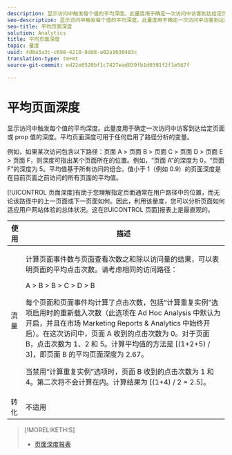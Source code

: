 ```yaml
---
description: 显示访问中触发每个值的平均深度。此量度用于确定一次访问中访客到达给定页面或 prop 值的深度。平均页面深度可用于任何启用了路径分析的变量。
seo-description: 显示访问中触发每个值的平均深度。此量度用于确定一次访问中访客到达给定页面或 prop 值的深度。平均页面深度可用于任何启用了路径分析的变量。
seo-title: 平均页面深度
solution: Analytics
title: 平均页面深度
topic: 量度
uuid: 4d8a3a3c-c698-4210-8dd8-a02a1638483c
translation-type: tm+mt
source-git-commit: ed22e0520bf1c7427ead039fb1d0391f2f1e567f

---
```



# 平均页面深度

显示访问中触发每个值的平均深度。此量度用于确定一次访问中访客到达给定页面或 prop 值的深度。平均页面深度可用于任何启用了路径分析的变量。

例如，如果某次访问包含以下路径：页面 A &gt; 页面 B &gt; 页面 C &gt; 页面 D &gt; 页面 E &gt; 页面 F，则深度可指出某个页面所在的位置。例如，“页面 A”的深度为 0，“页面 F”的深度为 5。平均值基于所有访问的组合。值小于 1（例如 0.9）的页面深度是在目前页面之前访问的所有页面的平均值。

[!UICONTROL 页面深度]有助于您理解指定页面通常在用户路径中的位置，而无论该路径中的上一页面或下一页面如何。因此，利用该量度，您可以分析页面如何适应用户网站体验的总体状况。这在[!UICONTROL 页面]报表上是最直观的。

<table id="table_E92B185A487C40E28C70EA30EDF73A40"> 
 <thead> 
  <tr> 
   <th colname="col1" class="entry"> 使用 </th> 
   <th colname="col2" class="entry"> 描述 </th> 
  </tr> 
 </thead>
 <tbody> 
  <tr> 
   <td colname="col1"> 流量 </td> 
   <td colname="col2"> <p>计算页面事件数与页面查看次数之和除以访问量的结果，可以表明页面的平均点击次数。请考虑相同的访问路径： </p> <p>A &gt; B &gt; B &gt; C &gt; D &gt; B </p> <p>每个页面和页面事件均计算了点击次数，包括“计算重复实例”选项启用时的重新载入次数（此选项在 Ad Hoc Analysis 中默认为开启，并且在市场 Marketing Reports &amp; Analytics 中始终开启）。在这次访问中，页面 A 收到的点击次数为 0。对于页面 B，点击次数为 1、2 和 5。计算平均值的方法是 [(1+2+5) / 3]，即页面 B 的平均页面深度为 2.67。 </p> <p>当禁用“计算重复实例”选项时，页面 B 收到的点击次数为 1 和 4。第二次将不会计算在内。计算结果为 [(1+4) / 2 = 2.5]。 </p> </td> 
  </tr> 
  <tr> 
   <td colname="col1"> 转化 </td> 
   <td colname="col2"> 不适用 </td> 
  </tr> 
 </tbody> 
</table>

>[!MORELIKETHIS]
>
>* [页面深度报表](/help/components/c-variables/dimensionslist/reports-page-depth.md)

